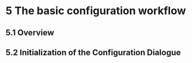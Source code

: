 # 5 The basic configuration workflow
<a id ="overview"></a>
## 5.1 Overview
<a id ="deployment"></a>
## 5.2 Initialization of the Configuration Dialogue
